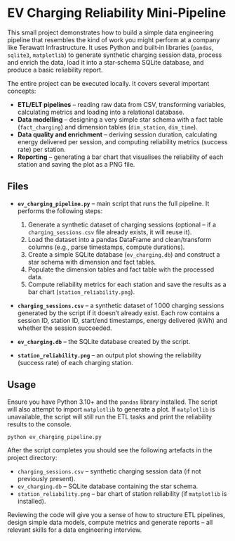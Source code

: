 # EV Charging Reliability Mini‑Pipeline

This small project demonstrates how to build a simple data engineering pipeline
that resembles the kind of work you might perform at a company like
Terawatt Infrastructure.  It uses Python and built‑in libraries
(`pandas`, `sqlite3`, `matplotlib`) to generate synthetic charging session
data, process and enrich the data, load it into a star‑schema SQLite
database, and produce a basic reliability report.

The entire project can be executed locally.  It
covers several important concepts:

* **ETL/ELT pipelines** – reading raw data from CSV, transforming
  variables, calculating metrics and loading into a relational database.
* **Data modelling** – designing a very simple star schema with a fact table
  (`fact_charging`) and dimension tables (`dim_station`, `dim_time`).
* **Data quality and enrichment** – deriving session duration,
  calculating energy delivered per session, and computing reliability
  metrics (success rate) per station.
* **Reporting** – generating a bar chart that visualises the
  reliability of each station and saving the plot as a PNG file.

## Files

* **`ev_charging_pipeline.py`** – main script that runs the full
  pipeline.  It performs the following steps:
  1. Generate a synthetic dataset of charging sessions (optional – if a
     `charging_sessions.csv` file already exists, it will reuse it).
  2. Load the dataset into a pandas DataFrame and clean/transform
     columns (e.g., parse timestamps, compute durations).
  3. Create a simple SQLite database (`ev_charging.db`) and
     construct a star schema with dimension and fact tables.
  4. Populate the dimension tables and fact table with the processed
     data.
  5. Compute reliability metrics for each station and save the
     results as a bar chart (`station_reliability.png`).

* **`charging_sessions.csv`** – a synthetic dataset of 1 000 charging
  sessions generated by the script if it doesn’t already exist.  Each
  row contains a session ID, station ID, start/end timestamps,
  energy delivered (kWh) and whether the session succeeded.

* **`ev_charging.db`** – the SQLite database created by the script.

* **`station_reliability.png`** – an output plot showing the
  reliability (success rate) of each charging station.

## Usage

Ensure you have Python 3.10+ and the `pandas` library installed.  The
script will also attempt to import `matplotlib` to generate a plot.  If
`matplotlib` is unavailable, the script will still run the ETL tasks
and print the reliability results to the console.

```bash
python ev_charging_pipeline.py
```

After the script completes you should see the following artefacts in the
project directory:

* `charging_sessions.csv` – synthetic charging session data (if not
  previously present).
* `ev_charging.db` – SQLite database containing the star schema.
* `station_reliability.png` – bar chart of station reliability (if
  `matplotlib` is installed).

Reviewing the code will give you a sense of how to structure ETL
pipelines, design simple data models, compute metrics and generate
reports – all relevant skills for a data engineering interview.